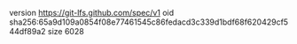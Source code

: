 version https://git-lfs.github.com/spec/v1
oid sha256:65a9d109a0854f08e77461545c86fedacd3c339d1bdf68f620429cf544df89a2
size 6028
